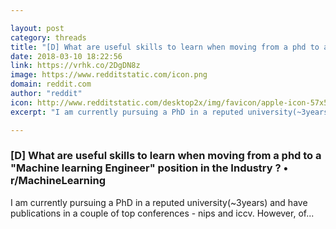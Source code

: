 ```yaml
---

layout: post
category: threads
title: "[D] What are useful skills to learn when moving from a phd to a \"Machine learning Engineer\" position in the Industry ?"
date: 2018-03-10 18:22:56
link: https://vrhk.co/2DgDN8z
image: https://www.redditstatic.com/icon.png
domain: reddit.com
author: "reddit"
icon: http://www.redditstatic.com/desktop2x/img/favicon/apple-icon-57x57.png
excerpt: "I am currently pursuing a PhD in a reputed university(~3years) and have publications in a couple of top conferences - nips and iccv. However, of..."

---
```


### [D] What are useful skills to learn when moving from a phd to a "Machine learning Engineer" position in the Industry ? • r/MachineLearning

I am currently pursuing a PhD in a reputed university(~3years) and have publications in a couple of top conferences - nips and iccv. However, of...